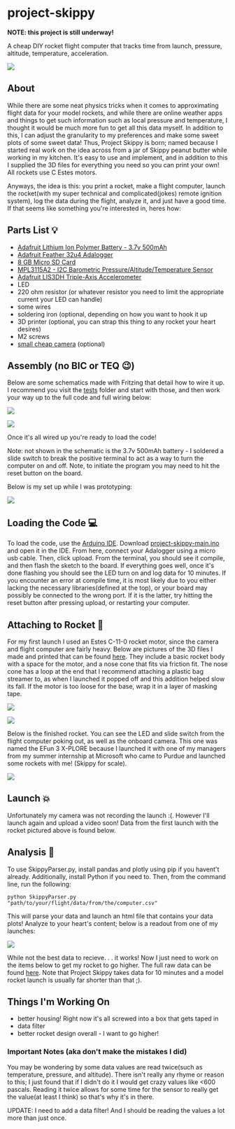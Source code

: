 # project-skippy
**NOTE: this project is still underway!**

A cheap DIY rocket flight computer that tracks time from launch, pressure, altitude, temperature, acceleration.

![](https://github.com/olearyf/project-skippy/blob/master/project-skippy-logo.jpg)

## About

While there are some neat physics tricks when it comes to approximating flight data for your model rockets, and while there are online weather apps and things to get such information such as local pressure and temperature, I thought it would be much more fun to get all this data myself. In addition to this, I can adjust the granularity to my preferences and make some sweet plots of some sweet data! Thus, Project Skippy is born; named because I started real work on the idea across from a jar of Skippy peanut butter while working in my kitchen. It's easy to use and implement, and in addition to this I supplied the 3D files for everything you need so you can print your own! All rockets use C Estes motors. 

Anyways, the idea is this: you print a rocket, make a flight computer, launch the rocket(with my super technical and complicated(jokes) remote ignition system), log the data during the flight, analyze it, and just have a good time. If that seems like something you're interested in, heres how:

## Parts List 💡
- [Adafruit Lithium Ion Polymer Battery - 3.7v 500mAh](https://www.adafruit.com/product/1578)
- [Adafruit Feather 32u4 Adalogger](https://www.adafruit.com/product/2795)
- [8 GB Micro SD Card](https://www.adafruit.com/product/1294)
- [MPL3115A2 - I2C Barometric Pressure/Altitude/Temperature Sensor](https://www.adafruit.com/product/1893)
- [Adafruit LIS3DH Triple-Axis Accelerometer](https://www.adafruit.com/product/2809)
- LED
- 220 ohm resistor (or whatever resistor you need to limit the appropriate current your LED can handle)
- some wires
- soldering iron (optional, depending on how you want to hook it up
- 3D printer (optional, you can strap this thing to any rocket your heart desires)
- M2 screws
- [small cheap camera](https://www.amazon.com/gp/product/B07X8LDZ9M/ref=ppx_yo_dt_b_asin_title_o07_s00?ie=UTF8&psc=1) (optional)

## Assembly (no BIC or TEQ 😉)
Below are some schematics made with Fritzing that detail how to wire it up. I recommend you visit the [tests](https://github.com/olearyf/project-skippy/blob/master/tests/about.md) folder and start with those, and then work your way up to the full code and full wiring below:

![](https://github.com/olearyf/project-skippy/blob/master/images/project%20skippy%20PCB_bb.jpg)

![](https://github.com/olearyf/project-skippy/blob/master/images/project%20skippy_schem.jpg)

Once it's all wired up you're ready to load the code!

Note: not shown in the schematic is the 3.7v 500mAh battery - I soldered a slide switch to break the positive terminal to act as a way to turn the computer on and off. Note, to initiate the program you may need to hit the reset button on the board.

Below is my set up while I was prototyping:

![](https://github.com/olearyf/project-skippy/blob/master/images/IMG_5326.jpg)

## Loading the Code 💻

To load the code, use the  [Arduino IDE](https://www.arduino.cc/en/main/software). Download [project-skippy-main.ino](https://github.com/olearyf/project-skippy/blob/master/project-skippy-main.ino) and open it in the IDE. From here, connect your Adalogger using a micro usb cable. Then, click upload. From the terminal, you should see it compile, and then flash the sketch to the board. If everything goes well, once it's done flashing you should see the LED turn on and log data for 10 minutes. If you encounter an error at compile time, it is most likely due to you either lacking the necessary libraries(defined at the top), or your board may possibly be connected to the wrong port. If it is the latter, try hitting the reset button after pressing upload, or restarting your computer.

## Attaching to Rocket 🚀

For my first launch I used an Estes C-11-0 rocket motor, since the camera and flight computer are fairly heavy. Below are pictures of the 3D files I made and printed that can be found [here](https://github.com/olearyf/project-skippy/tree/master/3D-files). They include a basic rocket body with a space for the motor, and a nose cone that fits via friction fit. The nose cone has a loop at the end that I recommend attaching a plastic bag streamer to, as when I launched it popped off and this addition helped slow its fall. If the motor is too loose for the base, wrap it in a layer of masking tape.

![](https://github.com/olearyf/project-skippy/blob/master/images/light%20c11%20v1.png)

![](https://github.com/olearyf/project-skippy/blob/master/images/project%20skippy%20nose%20cone%203%20v4.png)

Below is the finished rocket. You can see the LED and slide switch from the flight computer poking out, as well as the onboard camera. This one was named the EFun 3 X-PLORE because I launched it with one of my managers from my summer internship at Microsoft who came to Purdue and launched some rockets with me! (Skippy for scale).

![](https://github.com/olearyf/project-skippy/blob/master/images/IMG_5454.jpg)

## Launch 💥

Unfortunately my camera was not recording the launch :(. However I'll launch again and upload a video soon! Data from the first launch with the rocket pictured above is found below.

## Analysis 📝

To use SkippyParser.py, install pandas and plotly using pip if you havent't already. Additionally, install Python if you need to. Then, from the command line, run the following:
```
python SkippyParser.py "path/to/your/flight/data/from/the/computer.csv"
```
This will parse your data and launch an html file that contains your data plots! Analyze to your heart's content; below is a readout from one of my launches:

![](https://github.com/olearyf/project-skippy/blob/master/images/newplot%20(2).png)

While not the best data to recieve. . . it works! Now I just need to work on the items below to get my rocket to go higher. The full raw data can be found [here](https://github.com/olearyf/project-skippy/blob/master/data/FLIGHT32.CSV). Note that Project Skippy takes data for 10 minutes and a model rocket launch is usually far shorter than that ;).

## Things I'm Working On

- better housing! Right now it's all screwed into a box that gets taped in
- data filter
- better rocket design overall - I want to go higher!
  
### Important Notes (aka don't make the mistakes I did)

You may be wondering by some data values are read twice(such as temperature, pressure, and altitude). There isn't really any rhyme or reason to this; I just found that if I didn't do it I would get crazy values like <600 pascals. Reading it twice allows for some time for the sensor to really get the value(at least I think) so that's why it's in there.

UPDATE: I need to add a data filter! And I should be reading the values a lot more than just once.
